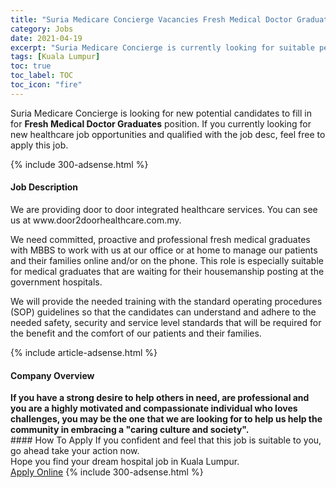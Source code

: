 ```yaml
---
title: "Suria Medicare Concierge Vacancies Fresh Medical Doctor Graduates" 
category: Jobs 
date: 2021-04-19 
excerpt: "Suria Medicare Concierge is currently looking for suitable person to fill in the Fresh Medical Doctor Graduates which positioned at Kuala Lumpur" 
tags: [Kuala Lumpur] 
toc: true 
toc_label: TOC 
toc_icon: "fire" 
--- 
```


<p>Suria Medicare Concierge is looking for new potential candidates to fill in for <b>Fresh Medical Doctor Graduates</b> position. If you currently looking for new healthcare job opportunities and qualified with the job desc, feel free to apply this job.
</p>{% include 300-adsense.html %} 
<div><div><h4>Job Description</h4></div><div><div><span><div><p>We are providing door to door integrated healthcare services. You can see us at www.door2doorhealthcare.com.my.</p><p>We need committed, proactive and professional fresh medical graduates with MBBS to work with us at our office or at home to manage our patients and their families online and/or on the phone. This role is especially suitable for medical graduates that are waiting for their housemanship posting at the government hospitals.</p><p>We will provide the needed training with the standard operating procedures (SOP) guidelines so that the candidates can understand and adhere to the needed safety, security and service level standards that will be required for the benefit and the comfort of our patients and their families.</p></div></span></div></div></div> 
{% include article-adsense.html %} 
<div><div><h4>Company Overview</h4></div><div><div><span><div><div><strong>If you have a strong desire to help others in need, are professional and you are a highly motivated and compassionate individual who loves challenges, you may be the one that we are looking for to help us help the community in embracing a "caring culture and society".</strong></div></div></span></div></div></div> 
#### How To Apply 
If you confident and feel that this job is suitable to you, go ahead take your action now. <br/> 
Hope you find your dream hospital job in Kuala Lumpur. <br/> 
<a href="https://www.jobstreet.com.my/en/job/fresh-medical-doctor-graduates-4539133?jobId=jobstreet-my-job-4539133" class="btn btn--warning" target="_blank" rel="nofollow noopenner">Apply Online</a> 
{% include 300-adsense.html %} 